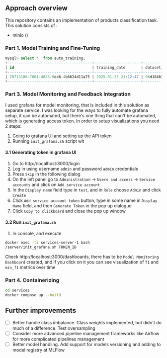 ## Approach overview

This repository contains an implementation of products classification task. This solution consists of :
* minio ()


### Part 1. Model Training and Fine-Tuning



```sql
mysql> select *  from auto_training;
+--------------------------------------+---------------------+------------------------------------------+--------------------------------------+----------------------------------+-----------------+----------+--------+-----------------+----------+
| id                                   | training_date       | dataset_hash                             | dataset_path                         | run_id                           | best_checkpoint | f1       | min_f1 | weights_s3      | status   |
+--------------------------------------+---------------------+------------------------------------------+--------------------------------------+----------------------------------+-----------------+----------+--------+-----------------+----------+
| 20713186-7661-4883-9ea6-4b6624d11a75 | 2025-01-25 21:12:47 | 06d184b35e4a3ba4a6c9f7143157997fa3e7e13f | s3://dataset/train/Training_Data.csv | 99ce50ef3b8147c1a1e7739bfe86d5c6 | checkpoint-25   | 0.330085 |      0 | weights_s3_test | FINISHED |
+--------------------------------------+---------------------+------------------------------------------+--------------------------------------+----------------------------------+-----------------+----------+--------+-----------------+----------+

```

### Part 3. Model Monitoring and Feedback Integration

I used grafana for model monitoring, that is included in this solution as separate service. I was looking for the ways to fully automate grafana setup, it can be automated, but there's one thing that can't be automated, which is generating access token. In order to setup visualizations you need 2 steps:
1. Going to grafana UI and setting up the API token
2. Running `init_grafana.sh` script wit 

#### 3.1 Generating token in grafana UI

1. Go to http://localhost:3000/login
2. Log in using username `admin` and password `admin` credentials
3. Press `Skip` in the following dialog
4. On the left panel go to `Administration` -> `Users and access` -> `Service accounts` and click on `Add service account`
5. In the `Display name` field type in `test`, and in `Role` choose `Admin` and click `Create`
6. Click `Add service account token` button, type in some name in `Display Name` field, and then `Generate Token` in the pop up dialogue
7. Click `Copy to clickboard` and close the pop up window.

#### 3.2 Run `init_grafana.sh`

1. In console, and execute 
```bash
docker exec -ti services-server-1 bash
/server/init_grafana.sh TOKEN_ID
```

Check http://localhost:3000/dashboards, there has to be `Model Monitoring Dashboard` created, and if you click on it you can see visualization of `f1` and `min_f1` metrics over time

### Part 4. Containerizing

```bash
cd services
docker compose up --build
```

## Further improvements

- [ ] Better handle class imbalance. Class weights implemented, but didn't do much of a difference. Test oversampling
- [ ] Consider more advanced pipeline management frameworks like Airflow for more complicated pipelines management
- [ ] Better model handling. Add support for models versioning and adding to model registry at MLFlow